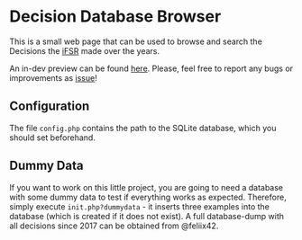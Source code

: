 # Decision Database Browser

This is a small web page that can be used to browse and search the Decisions the [iFSR](https://ifsr.de) made over the years.

An in-dev preview can be found [here](https://users.ifsr.de/~wittwer/decision-browser/). Please, feel free to report any bugs or improvements as [issue](https://github.com/fsr/decision-browser/issues/new/)!

## Configuration

The file `config.php` contains the path to the SQLite database, which you should set beforehand.

## Dummy Data

If you want to work on this little project, you are going to need a database with some dummy data to test if everything works as expected. Therefore, simply execute `init.php?dummydata` - it inserts three examples into the database (which is created if it does not exist). A full database-dump with all decisions since 2017 can be obtained from @feliix42.
